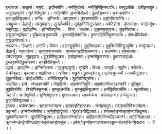 

  
इ॒न्धेराजा॑। राजा॒सं। सम॒र्यः। अ॒र्योनमो॑भिः। नमो॑भि॒र्यस्य॑। नमो॑भि॒रिति॒नमः॑ऽभिः। यस्य॒प्रती॑कं। प्रती॑क॒माहु॑तं। आहु॑तङ्घृ॒तेन॑। घृ॒तेनेति॑घृ॒तेन॑।। नरो॑ह॒व्येभिः॑।ह॒व्येभि॑रीळते। ई॒ळ॒ते॒स॒बाधः॑। स॒बाध॒आग्निः। स॒बाध॒इति॑स॒ऽबाधः॑। अग्निः। अ॒ग्निरग्रे॑। अग्र॑उ॒षसां॑। उ॒षसा॑मशोचि। अ॒शो॒चीत्य॑शोचि।।  
अ॒यमु॒ष्यः। ऊँ॒इत्यूँ॑। स्यसुम॑हान्। सुम॑हाँअवेदि। सुम॑हा॒निति॒सुऽम॑हान्। अ॒वे॒दि॒होता॑। होता॑म॒न्द्रः। म॒न्द्रोमनु॑षः। मनु॑षोय॒ह्वः। य॒ह्वोअ॒ग्निः। अ॒ग्निरित्य॒ग्निः।। विभाः। भाअ॑कः। अ॒क॒स्स॒सृ॒जा॒नः। अ॒क॒रित्य॑कः। स॒सृ॒जा॒नःपृ॑थि॒व्यां। पृ॒थि॒व्याङ्कृ॒ष्णप॑विः। कृ॒ष्णप॑वि॒रोष॑धीभिः। कृ॒ष्णप॑वि॒रिति॑कृ॒ष्णऽप॑विः। ओष॑धीभिर्ववक्षे। व॒व॒क्ष॒इति॑ववक्षे।।  
क्कया॑नः। नो॒अ॒ग्ने॒। अ॒ग्ने॒वि। विव॑सः। व॒स॒स्सु॒वृ॒क्तिं। सु॒वृ॒क्तिङ्कां। सु॒वृ॒क्तिमिति॑सु॒ऽवृ॒क्तिं। कामु॑स्व॒धां। ऊँ॒इत्यूँ॑। स्व॒धामृ॑णवः। ऋ॒ण॒व॒श्श॒स्यमा॑नः। श॒स्यमा॑न॒इति॑श॒स्यमा॑नः।। क॒दाभ॑वेम। भ॒वे॒म॒पत॑यः। पत॑यस्सुदत्र। सु॒द॒त्र॒रा॒यः। सु॒द॒त्रेति॑सुऽदत्र। रा॒योव॒न्तारः॑। व॒न्तारो॑दु॒ष्टर॑स्य। दु॒ष्टर॑स्यसा॒धोः। दु॒स्तर॒स्येति॑दु॒स्तर॑स्य। सा॒धोरिति॑सा॒धोः।।  
प्रप्रा॒यं। अ॒यम॒ग्निः। अ॒ग्निर्भ॑रतस्य। भ॒र॒त॒स्य॒शृ॒ण्वे॒। शृ॒ण्वे॒वि। वियत्। यत्सूर्यः॑। सूर्यो॒न। नरोच॑ते। रोच॑तेबृ॒हत्। बृ॒हद्भाः। भाइति॒भाः।। अ॒भियः। यःपू॒रुं। पू॒रुम्पृत॑नासु। पृत॑नासुत॒स्थौ। त॒स्थौद्यु॑ता॒नः। द्यु॒ता॒नोदैव्यः॑। दैव्यो॒अति॑थिः। अति॑थिश्शुशोच। शु॒शो॒चेति॑शुशोच।।  
अस॒न्नित्। इत्वे। त्वेआ॒हव॑नानि। त्वेइति॒त्वे। आ॒हव॑नानि॒भूरि॑। आ॒हव॑ना॒नीत्या॒ऽहव॑नानि। भूरि॒भुवः॑। भुवो॒विश्वे॑भिः। विश्वे॑भिस्सु॒मनाः॑। सु॒मना॒अनी॑कैः। सु॒मना॒इति॑सु॒ऽमनाः॑। अनी॑कै॒रित्यनी॑कैः।। स्तु॒तश्चि॑त्। चि॒द॒ग्ने॒। अ॒ग्ने॒शृ॒ण्वि॒षे॒। शृ॒ण्वि॒षे॒गृ॒णा॒नः। गृ॒ण॒नस्स्व॒यं। स्व॒यंव॑र्धस्व। व॒र्ध॒स्व॒त॒न्वं॑। त॒न्वं॑सुजात। सु॒जा॒तेति॑सुऽजात।।  
इ॒दंवचः॑। वच॑श्शत॒शाः। श॒त॒शास्संस॑हस्रं। श॒त॒शाइति॑श॒त॒ऽशाः। संस॑हस्र॒मुत्। संस॑हस्र॒मिति॒संऽस॑हस्रं। उद॒ग्नये॑। अ॒ग्नये॑जनिषीष्ट। ज॒नि॒षी॒ष्ट॒द्वि॒बर्हाः॑। द्वि॒बर्हा॒इति॑द्वि॒ऽबर्हाः॑।। शंयत्स्तो॒तृभ्य॑आ॒पये॒भवा॑तिद्यु॒मत्। द्यु॒मद॑मीव॒चात॑नं। द्यु॒मदिति॑द्यु॒ऽमत्। अ॒मी॒व॒चात॑नंरक्षो॒हा। अ॒मी॒व॒चात॑न॒मित्य॑मी॒व॒ऽचात॑नं। र॒क्षो॒हेति॑र॒क्षः॒ऽहा।।  
नूत्वाम॑ग्नईमहे॒वशि॑ष्ठाईशा॒नंसू॑नोसहसो॒वसू॑नां।। इषं॑स्तो॒तृभ्यो॑म॒घव॑द्भ्यआनड्यू॒यम्पा॑तस्व॒स्तिभि॒सदा॑नः।। 11 ।।  
